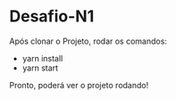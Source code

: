 # Desafio-N1

Após clonar o Projeto, rodar os comandos:
  - yarn install
  - yarn start

Pronto, poderá ver o projeto rodando!
